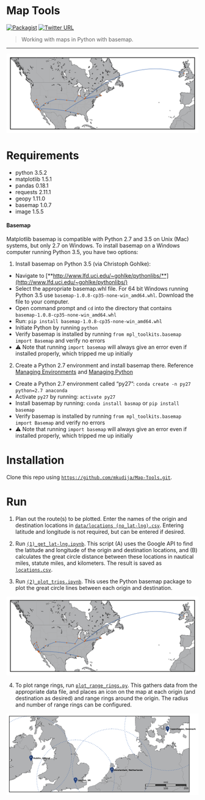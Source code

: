 # Map Tools
[![Packagist](https://img.shields.io/packagist/l/doctrine/orm.svg?maxAge=2592000)](https://github.com/mkudija/Maps/blob/master/LICENSE)
[![Twitter URL](https://img.shields.io/twitter/url/http/shields.io.svg?style=social&maxAge=2592000)](https://twitter.com/mkudija)

> Working with maps in Python with basemap.

---

![2016 Travel](https://github.com/mkudija/Map-Tools/blob/master/2016_travel.png)


# Requirements

* python 3.5.2
* matplotlib 1.5.1
* pandas 0.18.1
* requests 2.11.1
* geopy 1.11.0
* basemap 1.0.7
* image 1.5.5

#### Basemap

Matplotlib basemap is compatible with Python 2.7 and 3.5 on Unix (Mac) systems, but only 2.7 on Windows. To install basemap on a Windows computer running Python 3.5, you have two options:
 
1. Install basemap on Python 3.5 (via Christoph Gohlke):

 * Navigate to [**http://www.lfd.uci.edu/~gohlke/pythonlibs/**](http://www.lfd.uci.edu/~gohlke/pythonlibs/)
 * Select the appropriate basemap.whl file. For 64 bit Windows running Python 3.5 use `basemap‑1.0.8‑cp35‑none‑win_amd64.whl`. Download the file to your computer.
 * Open command prompt and `cd` into the directory that contains `basemap‑1.0.8‑cp35‑none‑win_amd64.whl`
 * Run: `pip install basemap‑1.0.8‑cp35‑none‑win_amd64.whl`
 * Initiate Python by running `python`
 * Verify basemap is installed by running `from mpl_toolkits.basemap import Basemap` and verify no errors
  * :warning: Note that running `import basemap` will always give an error even if installed properly, which tripped me up initially
 
2. Create a Python 2.7 environment and install basemap there. Reference [Managing Environments](http://conda.pydata.org/docs/using/envs.html) and [Managing Python](http://conda.pydata.org/docs/py2or3.html)

 * Create a Python 2.7 environment called “py27”: `conda create -n py27 python=2.7 anaconda`
 * Activate `py27` by running: `activate py27`
 * Install basemap by running: `conda install basmap` or `pip install basemap`
 * Verify basemap is installed by running `from mpl_toolkits.basemap import Basemap` and verify no errors
  * :warning: Note that running `import basemap` will always give an error even if installed properly, which tripped me up initially

# Installation
Clone this repo using [`https://github.com/mkudija/Map-Tools.git`](https://github.com/mkudija/Map-Tools.git).

# Run

1. Plan out the route(s) to be plotted. Enter the names of the origin and destination locations in [`data/locations (no_lat-lng).csv`](https://github.com/mkudija/Map-Tools/blob/master/data/locations%20(no_lat-lng).csv). Entering latitude and longitude is not required, but can be entered if desired.

2. Run [`(1)_get_lat-lng.ipynb`](https://github.com/mkudija/Map-Tools/blob/master/(1)_get_lat-lng.ipynb). This script (A) uses the Google API to find the latitude and longitude of the origin and destination locations, and (B) calculates the great circle distance between these locations in nautical miles, statute miles, and kilometers. The result is saved as [`locations.csv`](https://github.com/mkudija/Map-Tools/blob/master/data/locations.csv).

3. Run [`(2)_plot_trips.ipynb`](https://github.com/mkudija/Map-Tools/blob/master/(2)_plot_trips.ipynb). This uses the Python basemap package to plot the great circle lines between each origin and destination. 

![2016 Travel](https://github.com/mkudija/Map-Tools/blob/master/2016_travel.png)


4. To plot range rings, run [`plot_range_rings.py`](https://github.com/mkudija/Map-Tools/blob/master/plot_range_rings.py). This gathers data from the appropriate data file, and places an icon on the map at each origin (and destination as desired) and range rings around the origin. The radius and number of range rings can be configured.

![Range Rings](https://github.com/mkudija/Map-Tools/blob/master/2016-12-31_map.png)
